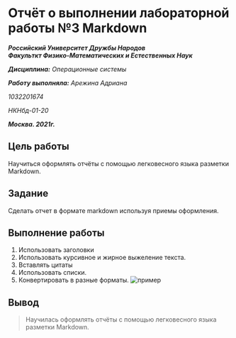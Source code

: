 # Отчёт о выполнении лабораторной работы №3 Markdown

**_Российский Университет Дружбы Народов_**  
**_Факульткт Физико-Математических и Естественных Наук_**

**_Дисциплина:_** _Операционные системы_

**_Работу выполняла:_** _Арежина Адриана_

_1032201674_

_НКНбд-01-20_

**_Москва. 2021г._**

## Цель работы

Научиться оформлять отчёты с помощью легковесного языка разметки Markdown.

## Задание

Сделать отчет в формате markdown используя приемы оформления.

## Выполнение работы

1. Использовать заголовки
2. Использовать курсивное и жирное выжеление текста.
3. Вставлять цитаты
4. Использовать списки.
5. Конвертировать в разные форматы.
   ![пример]()

## Вывод

> Научилась оформлять отчёты с помощью легковесного языка разметки Markdown.

